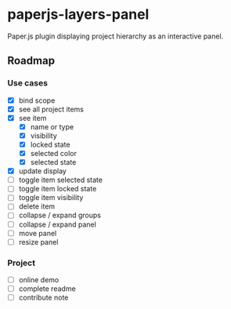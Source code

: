 # paperjs-layers-panel
Paper.js plugin displaying project hierarchy as an interactive panel.

## Roadmap
### Use cases 
- [x] bind scope
- [x] see all project items
- [x] see item
    - [x] name or type
    - [x] visibility
    - [x] locked state
    - [x] selected color
    - [x] selected state
- [x] update display
- [ ] toggle item selected state
- [ ] toggle item locked state
- [ ] toggle item visibility
- [ ] delete item
- [ ] collapse / expand groups
- [ ] collapse / expand panel
- [ ] move panel
- [ ] resize panel
### Project
- [ ] online demo
- [ ] complete readme
- [ ] contribute note
